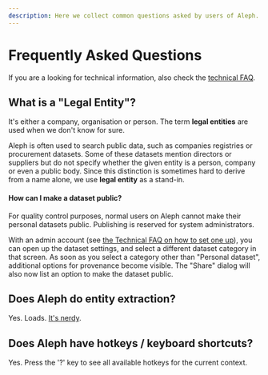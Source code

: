 ```yaml
---
description: Here we collect common questions asked by users of Aleph.
---
```


# Frequently Asked Questions

If you are a looking for technical information, also check the [technical FAQ](../developers/technical-faq/).

## What is a "Legal Entity"?

It's either a company, organisation or person. The term **legal entities** are used when we don't know for sure.

Aleph is often used to search public data, such as companies registries or procurement datasets. Some of these datasets mention directors or suppliers but do not specify whether the given entity is a person, company or even a public body. Since this distinction is sometimes hard to derive from a name alone, we use **legal entity** as a stand-in.

#### How can I make a dataset public?

For quality control purposes, normal users on Aleph cannot make their personal datasets public. Publishing is reserved for system administrators.

With an admin account \(see [the Technical FAQ on how to set one up](../developers/technical-faq/#how-can-i-make-an-admin-user)\), you can open up the dataset settings, and select a different dataset category in that screen. As soon as you select a category other than "Personal dataset", additional options for provenance become visible. The "Share" dialog will also now list an option to make the dataset public.

## Does Aleph do entity extraction?

Yes. Loads. [It's nerdy](../developers/technical-faq/#how-does-aleph-extract-named-entities-from-text).

## Does Aleph have hotkeys / keyboard shortcuts?

Yes. Press the '?' key to see all available hotkeys for the current context.

